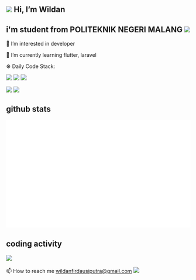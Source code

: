 ## <img width="70" src="https://media.giphy.com/media/MksyvqJEf8yPK/giphy.gif"> Hi, I’m Wildan 

## i'm student from POLITEKNIK NEGERI MALANG <img width="50" src="https://media.giphy.com/media/bcKwTeSFswIlVJebN8/giphy.gif">
👀 I’m interested in developer

🌱 I’m currently learning flutter, laravel

⚙️ Daily Code Stack:

![](https://cdn.iconscout.com/icon/free/png-64/php-27-226042.png)
![](https://cdn.iconscout.com/icon/free/png-64/js-45-458325.png)
![](https://cdn.iconscout.com/icon/free/png-64/html-2752158-2284975.png)



![](https://cdn.iconscout.com/icon/free/png-64/flutter-2038877-1720090.png)
![](https://cdn.iconscout.com/icon/free/png-64/laravel-226015.png)


## github stats
![](https://github.com/WildanFp/github-stats-1/blob/master/generated/languages.svg)
## coding activity
<img width="700" src="https://wakatime.com/share/@a83a5bdf-8db2-469c-b0aa-4263050bdff7/17d3849a-1eca-4130-a369-aee36b2c9d7d.svg">

📫 How to reach me wildanfirdausiputra@gmail.com
<img width="80" src="https://media.giphy.com/media/bcKwTeSFswIlVJebN8/giphy.gif">
<!---
WildanFp/WildanFp is a ✨ special ✨ repository because its `README.md` (this file) appears on your GitHub profile.
You can click the Preview link to take a look at your changes.
--->



